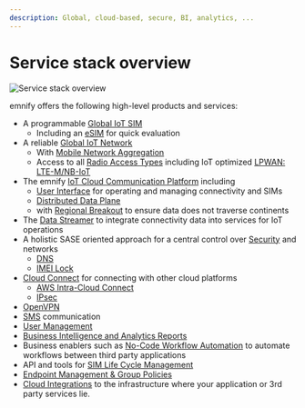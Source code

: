 ```yaml
---
description: Global, cloud-based, secure, BI, analytics, ...
---
```

# Service stack overview

![Service stack overview](assets/Service_Stack.png)

emnify offers the following high-level products and services:

- A programmable [Global IoT SIM](global-iot-sim)
  - Including an [eSIM](global-iot-sim#esim) for quick evaluation
- A reliable [Global IoT Network](global-iot-network)
  - With [Mobile Network Aggregation](global-iot-network#mobile-network-aggregation)
  - Access to all [Radio Access Types](global-iot-network#radio-access-types) including IoT optimized [LPWAN: LTE-M/NB-IoT](global-iot-network#lpwan-lte-mnb-iot)
- The emnify [IoT Cloud Communication Platform](iot-cloud-communication-platform) including
  - [User Interface](https://portal.emnify.com/sign/up) for operating and managing connectivity and SIMs
  - [Distributed Data Plane](iot-cloud-communication-platform#distributed-data-plane)
  - with [Regional Breakout](iot-cloud-communication-platform#regional-breakout) to ensure data does not traverse continents
- The [Data Streamer](data-streamer) to integrate connectivity data into services for IoT operations
- A holistic SASE oriented approach for a central control over [Security](security) and networks
  - [DNS](security#dns)
  - [IMEI Lock](security#imei-lock)
- [Cloud Connect](cloud-connect) for connecting with other cloud platforms
  - [AWS Intra-Cloud Connect](cloud-connect#aws-intra-cloud-connect)
  - [IPsec](cloud-connect#ipsec)
- [OpenVPN](openvpn)
- [SMS](sms) communication
- [User Management](user-management)
- [Business Intelligence and Analytics Reports](business-intelligence-and-analytics-reports)
- Business enablers such as [No-Code Workflow Automation](no-code-workflow-automation) to automate workflows between third party applications
- API and tools for [SIM Life Cycle Management](sim-life-cycle-management)
- [Endpoint Management & Group Policies](endpoint-management-and-group-policies)
- [Cloud Integrations](https://www.emnify.com/integration-guides) to the infrastructure where your application or 3rd party services lie.
